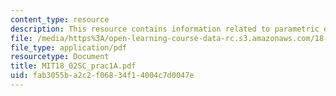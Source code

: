 ```yaml
---
content_type: resource
description: This resource contains information related to parametric equations.
file: /media/https%3A/open-learning-course-data-rc.s3.amazonaws.com/18-02sc-multivariable-calculus-fall-2010/fab3055ba2c2f06834f14004c7d0047e_MIT18_02SC_prac1A.pdf
file_type: application/pdf
resourcetype: Document
title: MIT18_02SC_prac1A.pdf
uid: fab3055b-a2c2-f068-34f1-4004c7d0047e
---
```

